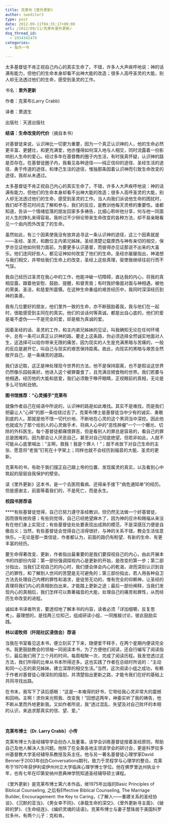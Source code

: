 ```yaml
---
title: 克莱布《里外更新》
author: sweditor3
type: post
date: 2012-09-11T04:35:17+00:00
url: /2012/09/11/克莱布里外更新/
dsq_thread_id:
  - 1934342479
categories:
  - 每月一书

---
```

太多基督徒不肯正视自己内心的真实生命了。不错，许多人大声疾呼地说：神的话满有能力，但他们的生命本身却看不出神大能的改造；很多人高呼圣灵的大能，别人却无法透过他们的生命，感受到圣灵的工作。

<!--more-->

书名：**里外更新**
  
作者：克莱布(Larry Crabb)
  
译者：萧道生
  
出版社：天道出版社

**结语：生命改变的代价**（摘自本书）

对基督徒来说，认识神比一切更为重要，因为一个真正认识神的人，他的生命必然更丰富、更健壮，和更充满爱，他亦懂得如何深入地与人相交，同时流露着一份影响别人生命的爱心。经过多年在基督教的圈子内生活，有时我真怀疑，认识神的路是否存在。在基督徒圈子内，我看见各种途径——纯正信仰的途径、圣经生活的途径、勇于传道的途径，和律己生活的途径，惟独那条因着认识神而引致生命改变的途径，我却从未遇过。

太多基督徒不肯正视自己内心的真实生命了。不错，许多人大声疾呼地说：神的话满有能力，但他们的生命本身却看不出神大能的改造；很多人高呼圣灵的大能，别人却无法透过他们的生命，感受到圣灵的工作。当人向我们诉说他生命的困扰时，我们却不愿花时间去了解和参与，我们的反应，是教训他每天灵修的重要性。谁都知道，告诉一个情绪低落的朋友回家多多祷告，比细心聆听他分享，何与他一同面对人生的挣扎来得容易。我听过不少辩论带来生命改变的各种方法，却不易亲眼看见一个由内而外改变了的生命。

虽然如此，有三个因素使我没有放弃追寻这一条认识神的途径，这三个因素就是——圣经、圣灵，和数位主内弟兄姊妹。圣经清楚记载摩西与神有亲切的相交，保罗亦见证他如何努力面前，为要更多认识基督，而彼得亦见证那说不出来的大喜乐。他们连同好些人，都见证神如何改变了他们的生命。圣经亦屡屡指出，神渴想与我们相交，并带给我们生命上的改变，圣经上这些真理，驱使我继续往前行而不气馁。

我自己经历过圣灵在我心中的工作，他能冲破一切障碍，直达我的内心，将我的真相显露，跟着他安慰、鼓励、提醒，和督责我；有时我好像面对面与神相遇，被他的荣美、圣洁，和慈爱所震慑。在这种生命重组的艰苦经历中，我同时深深经历到神的美善。

我有几位要好的朋友，他们里外一致的生命，亦不断鼓励着我，我与他们在一起时，很能感受到主同在的真实。他们的谈话何等真诚，都是出自心底的，他们的爱是毫不虚伪——不是完全的爱，却是极为真诚的爱。

因着圣经的话、圣灵的工作，和主内弟兄姊妹的见证，叫我确知无论在任何环境中，总有一条可以真正认识神的路。要走上这条路，你必须选择全然诚实地面对人生，这选择可以给你带来无限的痛苦，因为现实的人生是充满黑暗与苦痛的，一般的反应是避开它，叫自己与现实的艰苦保持距离。故此，向现实的黑暗与艰苦全然敞开自己，是一条痛苦的道路。

我们该记取，这正是神处理现今世界的方法，他不是保持距离，也不是假设这世界仍然像乐园般美好。他进入这个被罪蚕食了，且充满丑陋食物的世界。我们若要与他相遇，经历他的大能和慈爱，我们必须敢于睁开眼睛，正视眼前的真相，无论是多么可怕和丑陋。

**图书馆推荐：“心灵捕手”克莱布**

就像作者自己在结语中所说的，认识神的路是如此难找。其实不是难找，而是我们把最让人“心碎”的那一条给绕过去了。克莱布博士是基督徒当中少有的诚实、勇敢到底的人。那就是他不惜一切代价地、不断地在心灵的这个黑洞当中深挖。因此他也就成为了那个给别人的心灵做手术、将病人心中的“恶性肿瘤”一个一个曝光、切除的外科医生。每个基督徒都痛恨罪恶，但是看别人的罪总是容易的，看自己的罪总是困难的。因为那会让人厌恶自己，甚至对自己彻底绝望。但若非如此，人就不可能从心底里喊出：“主啊，救我！我是个罪人！”；就不肯放下对自己生命的主张、愿意将“老我”钉死在十字架上；同样也就不会经历到福音的大能、圣灵的更新。

克莱布的书，有助于我们摆正自己跟上帝的位置、发现属灵的真实，以及看到心中筑起的层层自我保护的壁垒。

读《里外更新》这本书，是一个去医院看病、还得亲手接下“病危通知单”的经历。但是感谢主，前面等着我们的，不是死亡，而是永生。

**校园书房荐语**

****有些基督徒觉得，自己已努力遵守圣经教训，但仍然无法做一个好基督徒，因而很有挫败感；有些则觉得，自己已经绝望麻木了，因为神的应许和赐福从来没有在他们身上实现过；有些基督徒处处要表现出成熟的模范，不是深感压力便是自傲自义；当然，有些基督徒会觉得自己活得很好，与神的关系不错，教会生活怯意快乐。─无论是那一类信徒，作者都认为，前面的路仍有盼望、有新的生命、有更丰富的经历。

要生命得著改变、更新，作者指出最重要的是我们要探视自己的内心，由此开展本书的四部份内容：第一部份强调探视内心是更新的开始，是改变的第一步；第二部分指出，当我们正视自己的内心时，我们便会体会内心的乾渴，进而深刻认识到自己的罪性，和了解到人世间的苦楚是无可避免的；第三部份指出，若人用各种自卫方法去处理自己内裡的罪性和渴求，是徒劳无功的，惟有完全的仰赖神，让圣经的真理将我们内心的真相剖白出来，才能踏上更新之途；最后一部份阐释，当我们发现内心的真相后，我们怎样可以靠著福音的大能，处理自己的痛苦和罪性，从而经历生命改变的进程。

诚如本书译者所言，要透彻地了解本书的内容，读者必须「详加细嚼，反复思考」，最理想的，是找两三位知己，组成研读小组，一同推敲讨论，彼此鼓励实践。

**林以诺牧师（阡陌社区浸信会）荐语**

当我在书室看见这本书，便立刻买了下来，随便爱不释手，在两个星期内便读完全书。我更鼓励教会的领袖一同阅读本书，为了方便他们阅读，还自行编写了阅读指引，最后我们用了三个月的时间，每周相聚一次，完成了阅读历程。我发觉透过这方法，我们所得的比单从书本所得还多。这也实践了作者在总结时所说的：“主动和同一心志的弟兄姊妹，建立深厚的相交生活。”当然，这次阅读小组之成功，有赖于作者对基督徒心理深刻的描划，并清楚指出更新之路，才能令我们在好的基础上共同寻找出路。

在书末，我写下了读后感眼：“这是一本难得的好书，它带给我心灵非常大的震撼和回响。主啊！求你来光照我、改变我！”回想这两年，神委实听了我的祷告，他不断从里而外地更新我。又如作者所说，我“透过混乱、失望及对自己败坏的本相的认识，来追求那真实的信、望、爱。”

&nbsp;

**克莱布博士（Dr. Larry Crabb）小传**

克莱布博士为圣经辅导学会创办人及董事。该学会训练基督徒按着圣经原则，帮助自己及他人解决人生问题。他除了在全美各地主领该学会的研讨会，更是科罗拉多州基督教大学圣经辅导系教授及系主任。他与另一著名基督徒心理学家David Benner于2003年创办Conversations期刊，致力于灵程学与心理学的整合。克莱布于1970年获伊利诺伊州州立大学临床心理学博士学位。他在佛罗里达州执业十年，也有七年在印第安纳州恩典神学院知道圣经辅导硕士课程。

《里外更新》是克莱布博士第六本作品，继1975年出版的Basic Principles of Biblical Counseling, 之后有Effective Biblical Counseling, The Marriage Builder, Encouragement: the Key to Caring，《了解人——重建关系的圣经协谈》、《沉默的亚当》、《男女幸不同》、《承载生命的深交》、《里外更新寻主面》、《破碎的梦》、《生命结连》、《编织灵魂的话语》。克莱布博士与妻子慧珠居于美国科罗拉多州，有两个儿子：克和肯。